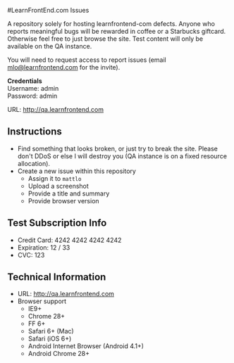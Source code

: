 #LearnFrontEnd.com Issues

A repository solely for hosting learnfrontend-com defects. Anyone who reports meaningful bugs will be rewarded in coffee or a Starbucks giftcard. Otherwise feel free to just browse the site. Test content will only be available on the QA instance.

You will need to request access to report issues (email mlo@learnfrontend.com for the invite).

**Credentials**   
Username: admin   
Password: admin   

URL: http://qa.learnfrontend.com

## Instructions
- Find something that looks broken, or just try to break the site. Please don't DDoS or else I will destroy you (QA instance is on a fixed resource allocation).
- Create a new issue within this repository
  - Assign it to `mattlo`
  - Upload a screenshot
  - Provide a title and summary
  - Provide browser version

## Test Subscription Info
- Credit Card: 4242 4242 4242 4242
- Expiration: 12 / 33
- CVC: 123

## Technical Information
- URL: http://qa.learnfrontend.com
- Browser support
  - IE9+
  - Chrome 28+
  - FF 6+
  - Safari 6+ (Mac)
  - Safari (iOS 6+)
  - Android Internet Browser (Android 4.1+)
  - Android Chrome 28+
